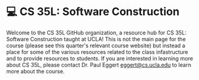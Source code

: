 # 💻 CS 35L: Software Construction

Welcome to the CS 35L GitHub organization, a resource hub for CS 35L: Software Construction taught at UCLA! This is not the main page for the course (please see this quarter's relevant course website) but instead a place for some of the various resources related to the class infastructure and to provide resources to students. If you are interested in learning more about CS 35L, please contact Dr. Paul Eggert <eggert@cs.ucla.edu> to learn more about the course.
